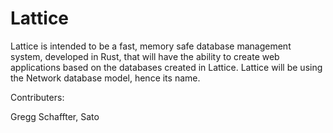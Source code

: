 # Lattice
Lattice is intended to be a fast, memory safe database management system, developed in Rust, that will have the ability to create web applications based on the databases created in Lattice. Lattice will be using the Network database model, hence its name.

Contributers:

Gregg Schaffter,
Sato
